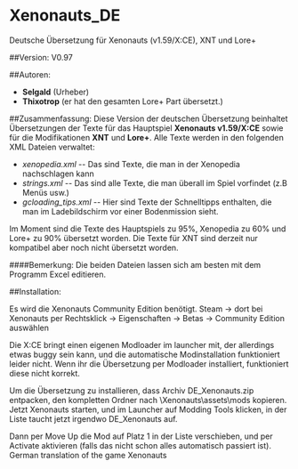 # Xenonauts_DE
Deutsche Übersetzung für Xenonauts (v1.59/X:CE), XNT und Lore+

##Version:
V0.97

##Autoren:
- **Selgald** (Urheber)
- **Thixotrop** (er hat den gesamten Lore+ Part übersetzt.)

##Zusammenfassung:
Diese Version der deutschen Übersetzung beinhaltet Übersetzungen der Texte für das Hauptspiel **Xenonauts v1.59/X:CE** sowie für die Modifikationen **XNT** und **Lore+**. Alle Texte werden in den
folgenden XML Dateien verwaltet:
- *xenopedia.xml* --  Das sind Texte, die man in der Xenopedia nachschlagen kann
- *strings.xml* --  Das sind alle Texte, die man überall im Spiel vorfindet (z.B Menüs usw.)
- *gcloading_tips.xml* -- Hier sind Texte der Schnelltipps enthalten, die man im Ladebildschirm vor einer Bodenmission sieht.

Im Moment sind die Texte des Hauptspiels zu 95%, Xenopedia zu 60% und Lore+ zu 90% übersetzt worden. Die Texte für XNT sind derzeit nur kompatibel aber noch nicht übersetzt worden.

####Bemerkung:
Die beiden Dateien lassen sich am besten mit dem Programm Excel editieren.

##Installation:

Es wird die Xenonauts Community Edition benötigt.
Steam -> dort bei Xenonauts per Rechtsklick -> Eigenschaften -> Betas -> Community Edition auswählen

Die X:CE bringt einen eigenen Modloader im launcher mit, der allerdings etwas buggy sein kann, und die automatische Modinstallation funktioniert leider nicht. Wenn ihr die Übersetzung per Modloader installiert, funktioniert diese nicht korrekt.

Um die Übersetzung zu installieren, dass Archiv DE_Xenonauts.zip entpacken, den kompletten Ordner nach \Xenonauts\assets\mods kopieren.
Jetzt Xenonauts starten, und im Launcher auf Modding Tools klicken, in der Liste taucht jetzt irgendwo DE_Xenonauts auf.

Dann per Move Up die Mod auf Platz 1 in der Liste verschieben, und per Activate aktivieren (falls das nicht schon alles automatisch passiert ist).
German translation of the game Xenonauts

